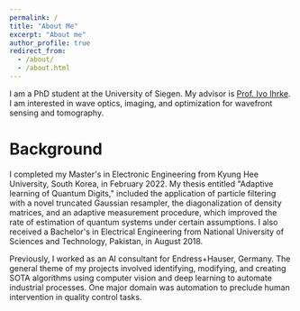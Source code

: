 ```yaml
---
permalink: /
title: "About Me"
excerpt: "About me"
author_profile: true
redirect_from: 
  - /about/
  - /about.html
---
```

I am a PhD student at the University of Siegen. My advisor is [Prof. Ivo Ihrke](https://scholar.google.com/citations?user=XW6MbmAAAAAJ&hl=en&oi=ao). I am interested in wave optics, imaging, and optimization for wavefront sensing and tomography.

Background
==========

I completed my Master's in Electronic Engineering from Kyung Hee University, South Korea, in February 2022. My thesis entitled "Adaptive learning of Quantum Digits," included the application of particle filtering with a novel truncated Gaussian resampler, the diagonalization of density matrices, and an adaptive measurement procedure, which improved the rate of estimation of quantum systems under certain assumptions. I also received a Bachelor's in Electrical Engineering from National University of Sciences and Technology, Pakistan, in August 2018.

Previously, I worked as an AI consultant for Endress+Hauser, Germany. The general theme of my projects involved identifying, modifying, and creating SOTA algorithms using computer vision and deep learning to automate industrial processes. One major domain was automation to preclude human intervention in quality control tasks. 

[These projects generally include literature reviews, heavy data augmentations, model selection, training/validation/testing, hyperparameter optimizations, streamlit demos, git version controlling, and docker containerization.]: <>
